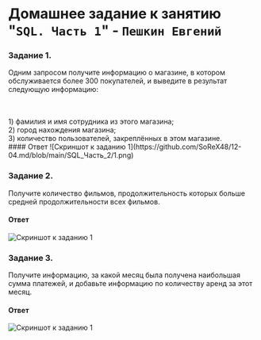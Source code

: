 # Домашнее задание к занятию "`SQL. Часть 1`" - `Пешкин Евгений`

### Задание 1.
Одним запросом получите информацию о магазине, в котором обслуживается более 300 покупателей, 
и выведите в результат следующую информацию:

<br/>
<br/>
1) фамилия и имя сотрудника из этого магазина;
<br/>
2) город нахождения магазина;
<br/>
3) количество пользователей, закреплённых в этом магазине.
<br/>
#### Ответ
![Скриншот к заданию 1](https://github.com/SoReX48/12-04.md/blob/main/SQL_Часть_2/1.png)

### Задание 2.
Получите количество фильмов, продолжительность которых больше средней продолжительности всех фильмов.

#### Ответ
![Скриншот к заданию 1](https://github.com/SoReX48/12-04.md/blob/main/SQL_Часть_2/2.png)
### Задание 3.
Получите информацию, за какой месяц была получена наибольшая сумма платежей, и добавьте информацию по количеству аренд за этот месяц.
#### Ответ
![Скриншот к заданию 1](https://github.com/SoReX48/12-04.md/blob/main/SQL_Часть_2/3.png)
